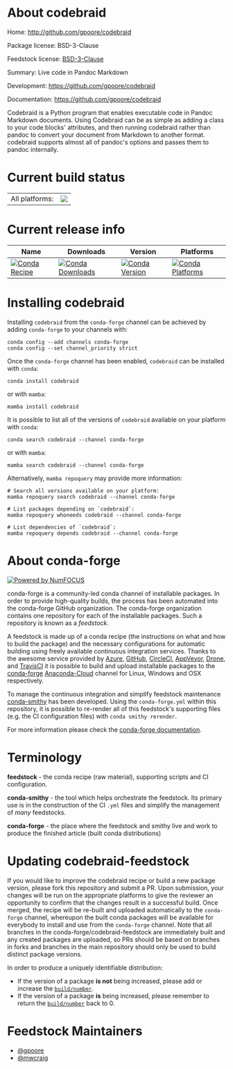 About codebraid
===============

Home: http://github.com/gpoore/codebraid

Package license: BSD-3-Clause

Feedstock license: [BSD-3-Clause](https://github.com/conda-forge/codebraid-feedstock/blob/main/LICENSE.txt)

Summary: Live code in Pandoc Markdown

Development: https://github.com/gpoore/codebraid

Documentation: https://github.com/gpoore/codebraid

Codebraid is a Python program that enables executable code in Pandoc Markdown
documents. Using Codebraid can be as simple as adding a class to your code
blocks' attributes, and then running codebraid rather than pandoc to convert
your document from Markdown to another format. codebraid supports almost all
of pandoc's options and passes them to pandoc internally.


Current build status
====================


<table><tr><td>All platforms:</td>
    <td>
      <a href="https://dev.azure.com/conda-forge/feedstock-builds/_build/latest?definitionId=6967&branchName=main">
        <img src="https://dev.azure.com/conda-forge/feedstock-builds/_apis/build/status/codebraid-feedstock?branchName=main">
      </a>
    </td>
  </tr>
</table>

Current release info
====================

| Name | Downloads | Version | Platforms |
| --- | --- | --- | --- |
| [![Conda Recipe](https://img.shields.io/badge/recipe-codebraid-green.svg)](https://anaconda.org/conda-forge/codebraid) | [![Conda Downloads](https://img.shields.io/conda/dn/conda-forge/codebraid.svg)](https://anaconda.org/conda-forge/codebraid) | [![Conda Version](https://img.shields.io/conda/vn/conda-forge/codebraid.svg)](https://anaconda.org/conda-forge/codebraid) | [![Conda Platforms](https://img.shields.io/conda/pn/conda-forge/codebraid.svg)](https://anaconda.org/conda-forge/codebraid) |

Installing codebraid
====================

Installing `codebraid` from the `conda-forge` channel can be achieved by adding `conda-forge` to your channels with:

```
conda config --add channels conda-forge
conda config --set channel_priority strict
```

Once the `conda-forge` channel has been enabled, `codebraid` can be installed with `conda`:

```
conda install codebraid
```

or with `mamba`:

```
mamba install codebraid
```

It is possible to list all of the versions of `codebraid` available on your platform with `conda`:

```
conda search codebraid --channel conda-forge
```

or with `mamba`:

```
mamba search codebraid --channel conda-forge
```

Alternatively, `mamba repoquery` may provide more information:

```
# Search all versions available on your platform:
mamba repoquery search codebraid --channel conda-forge

# List packages depending on `codebraid`:
mamba repoquery whoneeds codebraid --channel conda-forge

# List dependencies of `codebraid`:
mamba repoquery depends codebraid --channel conda-forge
```


About conda-forge
=================

[![Powered by
NumFOCUS](https://img.shields.io/badge/powered%20by-NumFOCUS-orange.svg?style=flat&colorA=E1523D&colorB=007D8A)](https://numfocus.org)

conda-forge is a community-led conda channel of installable packages.
In order to provide high-quality builds, the process has been automated into the
conda-forge GitHub organization. The conda-forge organization contains one repository
for each of the installable packages. Such a repository is known as a *feedstock*.

A feedstock is made up of a conda recipe (the instructions on what and how to build
the package) and the necessary configurations for automatic building using freely
available continuous integration services. Thanks to the awesome service provided by
[Azure](https://azure.microsoft.com/en-us/services/devops/), [GitHub](https://github.com/),
[CircleCI](https://circleci.com/), [AppVeyor](https://www.appveyor.com/),
[Drone](https://cloud.drone.io/welcome), and [TravisCI](https://travis-ci.com/)
it is possible to build and upload installable packages to the
[conda-forge](https://anaconda.org/conda-forge) [Anaconda-Cloud](https://anaconda.org/)
channel for Linux, Windows and OSX respectively.

To manage the continuous integration and simplify feedstock maintenance
[conda-smithy](https://github.com/conda-forge/conda-smithy) has been developed.
Using the ``conda-forge.yml`` within this repository, it is possible to re-render all of
this feedstock's supporting files (e.g. the CI configuration files) with ``conda smithy rerender``.

For more information please check the [conda-forge documentation](https://conda-forge.org/docs/).

Terminology
===========

**feedstock** - the conda recipe (raw material), supporting scripts and CI configuration.

**conda-smithy** - the tool which helps orchestrate the feedstock.
                   Its primary use is in the construction of the CI ``.yml`` files
                   and simplify the management of *many* feedstocks.

**conda-forge** - the place where the feedstock and smithy live and work to
                  produce the finished article (built conda distributions)


Updating codebraid-feedstock
============================

If you would like to improve the codebraid recipe or build a new
package version, please fork this repository and submit a PR. Upon submission,
your changes will be run on the appropriate platforms to give the reviewer an
opportunity to confirm that the changes result in a successful build. Once
merged, the recipe will be re-built and uploaded automatically to the
`conda-forge` channel, whereupon the built conda packages will be available for
everybody to install and use from the `conda-forge` channel.
Note that all branches in the conda-forge/codebraid-feedstock are
immediately built and any created packages are uploaded, so PRs should be based
on branches in forks and branches in the main repository should only be used to
build distinct package versions.

In order to produce a uniquely identifiable distribution:
 * If the version of a package **is not** being increased, please add or increase
   the [``build/number``](https://docs.conda.io/projects/conda-build/en/latest/resources/define-metadata.html#build-number-and-string).
 * If the version of a package **is** being increased, please remember to return
   the [``build/number``](https://docs.conda.io/projects/conda-build/en/latest/resources/define-metadata.html#build-number-and-string)
   back to 0.

Feedstock Maintainers
=====================

* [@gpoore](https://github.com/gpoore/)
* [@mwcraig](https://github.com/mwcraig/)

